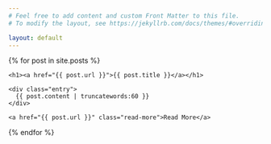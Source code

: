 ```yaml
---
# Feel free to add content and custom Front Matter to this file.
# To modify the layout, see https://jekyllrb.com/docs/themes/#overriding-theme-defaults

layout: default
---
```


<div class="posts">
  {% for post in site.posts %}
  <article class="post">    
    
    <h1><a href="{{ post.url }}">{{ post.title }}</a></h1>

    <div class="entry">
      {{ post.content | truncatewords:60 }}
    </div>
    
    <a href="{{ post.url }}" class="read-more">Read More</a>
  </article>
  {% endfor %}
</div>
